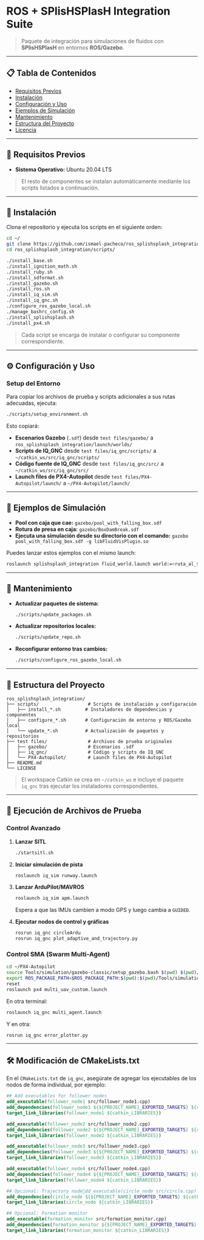 # ROS + SPlisHSPlasH Integration Suite

> Paquete de integración para simulaciones de fluidos con **SPlisHSPlasH** en entornos **ROS/Gazebo**.

---

## 📋 Tabla de Contenidos

* [Requisitos Previos](#-requisitos-previos)
* [Instalación](#-instalación)
* [Configuración y Uso](#-configuración-y-uso)
* [Ejemplos de Simulación](#-ejemplos-de-simulación)
* [Mantenimiento](#-mantenimiento)
* [Estructura del Proyecto](#-estructura-del-proyecto)
* [Licencia](#licencia)

---

## 📌 Requisitos Previos

* **Sistema Operativo:** Ubuntu 20.04 LTS

> El resto de componentes se instalan automáticamente mediante los scripts listados a continuación.

---

## 🚀 Instalación

Clona el repositorio y ejecuta los scripts en el siguiente orden:

```bash
cd ~/
git clone https://github.com/ismael-pacheco/ros_splishsplash_integration.git
cd ros_splishsplash_integration/scripts/

./install_base.sh
./install_ignition_math.sh
./install_ruby.sh
./install_sdformat.sh
./install_gazebo.sh
./install_ros.sh
./install_iq_sim.sh
./install_iq_gnc.sh
./configure_ros_gazebo_local.sh
./manage_bashrc_config.sh
./install_splishsplash.sh
./install_px4.sh
```

> Cada script se encarga de instalar o configurar su componente correspondiente.

---

## ⚙️ Configuración y Uso

### Setup del Entorno

Para copiar los archivos de prueba y scripts adicionales a sus rutas adecuadas, ejecuta:

```bash
./scripts/setup_environment.sh
```

Esto copiará:

* **Escenarios Gazebo** (`.sdf`) desde `test files/gazebo/` a `ros_splishsplash_integration/launch/worlds/`
* **Scripts de IQ\_GNC** desde `test files/iq_gnc/scripts/` a `~/catkin_ws/src/iq_gnc/scripts/`
* **Código fuente de IQ\_GNC** desde `test files/iq_gnc/src/` a `~/catkin_ws/src/iq_gnc/src/`
* **Launch files de PX4-Autopilot** desde `test files/PX4-Autopilot/launch/` a `~/PX4-Autopilot/launch/`

---

## 🧪 Ejemplos de Simulación

* **Pool con caja que cae:** `gazebo/pool_with_falling_box.sdf`
* **Rotura de presa en caja:** `gazebo/BoxDamBreak.sdf`
* **Ejecuta una simulación desde su directorio con el comando:** `gazebo pool_with_falling_box.sdf -g libFluidVisPlugin.so`

Puedes lanzar estos ejemplos con el mismo launch:

```bash
roslaunch splishsplash_integration fluid_world.launch world:=<ruta_al_sdf>
```

---

## 🔧 Mantenimiento

* **Actualizar paquetes de sistema:**

  ```bash
  ./scripts/update_packages.sh
  ```
* **Actualizar repositorios locales:**

  ```bash
  ./scripts/update_repo.sh
  ```
* **Reconfigurar entorno tras cambios:**

  ```bash
  ./scripts/configure_ros_gazebo_local.sh
  ```

---

## 📁 Estructura del Proyecto

```
ros_splishsplash_integration/
├── scripts/                  # Scripts de instalación y configuración
│   ├── install_*.sh         # Instaladores de dependencias y componentes
│   ├── configure_*.sh       # Configuración de entorno y ROS/Gazebo local
│   └── update_*.sh          # Actualización de paquetes y repositorios
├── test files/               # Archivos de prueba originales
│   ├── gazebo/               # Escenarios .sdf
│   ├── iq_gnc/               # Código y scripts de IQ_GNC
│   └── PX4-Autopilot/        # Launch files de PX4-Autopilot
├── README.md
└── LICENSE
```

> El workspace Catkin se crea en `~/catkin_ws` e incluye el paquete `iq_gnc` tras ejecutar los instaladores correspondientes.

---


## 🚩 Ejecución de Archivos de Prueba

### Control Avanzado

1. **Lanzar SITL**

   ```bash
   ./startsitl.sh
   ```
2. **Iniciar simulación de pista**

   ```bash
   roslaunch iq_sim runway.launch
   ```
3. **Lanzar ArduPilot/MAVROS**

   ```bash
   roslaunch iq_sim apm.launch
   ```

   Espera a que las IMUs cambien a modo GPS y luego cambia a `GUIDED`.
4. **Ejecutar nodos de control y gráficas**

   ```bash
   rosrun iq_gnc circleArdu
   rosrun iq_gnc plot_adaptive_and_trajectory.py
   ```

### Control SMA (Swarm Multi-Agent)

```bash
cd ~/PX4-Autopilot
source Tools/simulation/gazebo-classic/setup_gazebo.bash $(pwd) $(pwd)/build/px4_sitl_default
export ROS_PACKAGE_PATH=$ROS_PACKAGE_PATH:$(pwd):$(pwd)/Tools/simulation/gazebo-classic
reset
roslaunch px4 multi_uav_custom.launch
```

En otra terminal:

```bash
roslaunch iq_gnc multi_agent.launch
```

Y en otra:

```bash
rosrun iq_gnc error_plotter.py
```

---

## 🛠️ Modificación de CMakeLists.txt

En el `CMakeLists.txt` de `iq_gnc`, asegúrate de agregar los ejecutables de los nodos de forma individual, por ejemplo:

```cmake
## Add executables for follower nodes
add_executable(follower_node1 src/follower_node1.cpp)
add_dependencies(follower_node1 ${${PROJECT_NAME}_EXPORTED_TARGETS} ${catkin_EXPORTED_TARGETS})
target_link_libraries(follower_node1 ${catkin_LIBRARIES})

add_executable(follower_node2 src/follower_node2.cpp)
add_dependencies(follower_node2 ${${PROJECT_NAME}_EXPORTED_TARGETS} ${catkin_EXPORTED_TARGETS})
target_link_libraries(follower_node2 ${catkin_LIBRARIES})

add_executable(follower_node3 src/follower_node3.cpp)
add_dependencies(follower_node3 ${${PROJECT_NAME}_EXPORTED_TARGETS} ${catkin_EXPORTED_TARGETS})
target_link_libraries(follower_node3 ${catkin_LIBRARIES})

add_executable(follower_node4 src/follower_node4.cpp)
add_dependencies(follower_node4 ${${PROJECT_NAME}_EXPORTED_TARGETS} ${catkin_EXPORTED_TARGETS})
target_link_libraries(follower_node4 ${catkin_LIBRARIES})

## Opcional: Trajectory nodedd_executable(circle_node src/circle.cpp)
add_dependencies(circle_node ${${PROJECT_NAME}_EXPORTED_TARGETS} ${catkin_EXPORTED_TARGETS})
target_link_libraries(circle_node ${catkin_LIBRARIES})

## Opcional: Formation monitor
add_executable(formation_monitor src/formation_monitor.cpp)
add_dependencies(formation_monitor ${${PROJECT_NAME}_EXPORTED_TARGETS} ${catkin_EXPORTED_TARGETS})
target_link_libraries(formation_monitor ${catkin_LIBRARIES})
```

